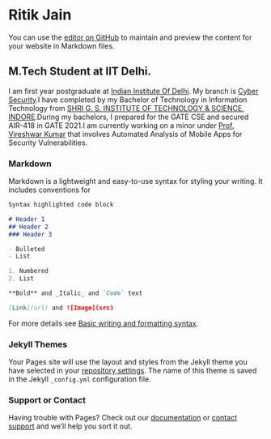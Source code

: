 # Ritik Jain

You can use the [editor on GitHub](https://github.com/ritikjain833/ritikjain833.github.io/edit/main/index.md) to maintain and preview the content for your website in Markdown files.

## M.Tech Student at IIT Delhi.
I am first year postgraduate at [Indian Institute Of Delhi](https://home.iitd.ac.in/). My branch is [Cyber Security](https://csia.iitd.ac.in/).I have completed by my Bachelor of Technology in Information Technology from [SHRI G. S. INSTITUTE OF TECHNOLOGY & SCIENCE, INDORE](https://www.sgsits.ac.in/).During my bachelors, I prepared for the GATE CSE and secured AIR-418 in GATE 2021.I am currently working on a minor under [Prof. Vireshwar Kumar](https://www.cse.iitd.ac.in/~viresh/) that involves Automated Analysis of Mobile Apps for Security Vulnerabilities.

### Markdown

Markdown is a lightweight and easy-to-use syntax for styling your writing. It includes conventions for

```markdown
Syntax highlighted code block

# Header 1
## Header 2
### Header 3

- Bulleted
- List

1. Numbered
2. List

**Bold** and _Italic_ and `Code` text

[Link](url) and ![Image](src)
```

For more details see [Basic writing and formatting syntax](https://docs.github.com/en/github/writing-on-github/getting-started-with-writing-and-formatting-on-github/basic-writing-and-formatting-syntax).

### Jekyll Themes

Your Pages site will use the layout and styles from the Jekyll theme you have selected in your [repository settings](https://github.com/ritikjain833/ritikjain833.github.io/settings/pages). The name of this theme is saved in the Jekyll `_config.yml` configuration file.

### Support or Contact

Having trouble with Pages? Check out our [documentation](https://docs.github.com/categories/github-pages-basics/) or [contact support](https://support.github.com/contact) and we’ll help you sort it out.
